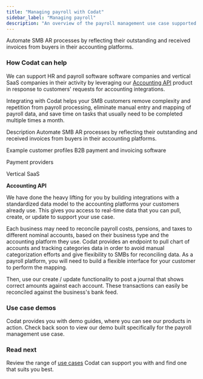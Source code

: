 ```yaml
---
title: "Managing payroll with Codat"
sidebar_label: "Managing payroll"
description: "An overview of the payroll management use case supported by Codat"
---
```


Automate SMB AR processes by reflecting their outstanding and received invoices from buyers in their accounting platforms.

 

### How Codat can help

We can support HR and payroll software software companies and vertical SaaS companies in their activity by leveraging our [Accounting API](/accounting-api/overview) product in response to customers' requests for accounting integrations. 

Integrating with Codat helps your SMB customers remove complexity and repetition from payroll processing, eliminate manual entry and mapping of payroll data, and save time on tasks that usually need to be completed multiple times a month. 

Description
Automate SMB AR processes by reflecting their outstanding and received invoices from buyers in their accounting platforms.

Example customer profiles
B2B payment and invoicing software

Payment providers

Vertical SaaS

**Accounting API**

We have done the heavy lifting for you by building integrations with a standardized data model to the accounting platforms your customers already use. This gives you access to real-time data that you can pull, create, or update to support your use case.

Each business may need to reconcile payroll costs, pensions, and taxes to different nominal accounts, based on their business type and the accounting platform they use. Codat provides an endpoint to pull chart of accounts and tracking categories data in order to avoid manual categorization efforts and give flexibility to SMBs for reconciling data. As a payroll platform, you will need to build a flexible interface for your customer to perform the mapping.  

Then, use our create / update functionality to post a journal that shows correct amounts against each account. These transactions can easily be reconciled against the business's bank feed.

### Use case demos

Codat provides you with demo guides, where you can see our products in action. Check back soon to view our demo built specifically for the payroll management use case.

### Read next

Review the range of [use cases](/usecases/overview) Codat can support you with and find one that suits you best.